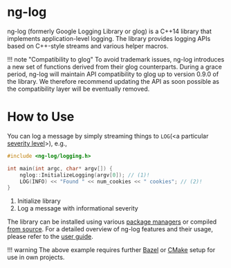 # ng-log

ng-log (formerly Google Logging Library or glog) is a C++14 library
that implements application-level logging. The library provides logging APIs
based on C++-style streams and various helper macros.

!!! note "Compatibility to glog"
    To avoid trademark issues, ng-log introduces a new set of functions derived
    from their glog counterparts. During a grace period, ng-log will maintain
    API compatibility to glog up to version 0.9.0 of the library. We therefore
    recommend updating the API as soon possible as the compatibility layer will
    be eventually removed.

# How to Use

You can log a message by simply streaming things to `LOG`(<a particular
[severity level](logging.md#severity-levels)\>), e.g.,

``` cpp title="main.cpp"
#include <ng-log/logging.h>

int main(int argc, char* argv[]) {
    nglog::InitializeLogging(argv[0]); // (1)!
    LOG(INFO) << "Found " << num_cookies << " cookies"; // (2)!
}
```

1. Initialize library
2. Log a message with informational severity

The library can be installed using various [package managers](packages.md) or
compiled [from source](build.md). For a detailed overview of ng-log features and
their usage, please refer to the [user guide](logging.md).

!!! warning
    The above example requires further [Bazel](build.md#bazel) or
    [CMake](usage.md) setup for use in own projects.

